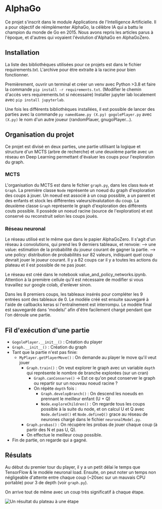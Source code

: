 # AlphaGo
Ce projet s'inscrit dans le module Applications de l'Intelligence Artificielle. Il a pour objectif de réimplémenter AlphaGo, la célèbre IA qui a battu le champion du monde de Go en 2015. Nous avons repris les articles parus à l'époque, et d'autres qui voyaient l'évolution d'AlphaGo en AlphaGoZero.

## Installation
La liste des bibliothèques utilisées pour ce projets est dans le fichier requirements.txt. L'archive pour être extraite à la racine pour bien fonctionner.

Premièrement, ouvrir un terminal et créer un venv avec Python >3.8 et faire la commande `pip install -r requirements.txt`. (Modifier le chemin d'accès vers requirements.txt si nécessaire)
Installer jupyter lab localement avec `pip install jupyterlab`.

Une fois les différents bibliothèques installées, il est possible de lancer des parties avec la commande `py namedGame.py (X.py) gogolePlayer.py` avec `(X.py)` le nom d'un autre joueur (randomPlauer, gnugoPlayer...). 

## Organisation du projet
Ce projet est divisé en deux parties, une partie utilisant la logique et structure d'un MCTS (arbre de recherche) et une deuxième partie avec un réseau en Deep Learning permettant d'évaluer les coups pour l'exploration du graph.  
### MCTS
L'organisation du MCTS est dans le fichier `graph.py`, dans les class `Node` et `Graph`. La première classe `Node` représente un noeud du graph d'exploration des coups à jouer. Un noeud est associé à un coup possible, a un parent et des enfants et stock les différentes valeurs/évalutation du coup. La deuxième classe `Graph` représente le graph d'exploration des différents couts possible. Il possède un noeud racine (source de l'exploration) et est conservé ou reconstruit selon les coups joués.

### Réseau neuronal

Le réseau utilisé est le même que dans le papier AlphaGoZero. Il s'agit d'un réseau à convolutions, qui prend les 9 derniers tableaux, et renvoie:
--> une value: estimation de la probabilité du joueur courant de gagner la partie.
--> une policy: distribution de probabilités sur 82 valeurs, indiquant quel coup devrait jouer le joueur courant. Il y a 82 coups car il y a toutes les actions du plateau et il est possible de ne pas jouer.

Le réseau est créé dans le notebook value_and_policy_networks.ipynb. Attention à la première cellule qu'il est nécessaire de modifier si vous travaillez sur google colab, d'enlever sinon.


Dans les 8 premiers coups, les tableaux insérés pour compléter les 9 entrées sont des tableaux de 0.
Le modèle créé est ensuite sauvegaré à l'aide de callbacks keras si l'entraînement est interrompu.
Le modèle final est sauvegardé dans 'models/' afin d'être facilement chargé pendant que l'on déroule une partie.

## Fil d'exécution d'une partie

+ `GogolePlayer.__init__()` : Création du player 
+ `Graph.__init__()` : Création du graph
+ Tant que la partie n'est pas finie:
  + `MyPlayer.getPlayerMove()` : On demande au player le move qu'il veut jouer
    + `Graph.train()` : On veut explorer le graph avec un variable `depth` qui représente le nombre de branche explorées (sur un cran)
      + `Graph.canConserve()` -> Est ce qu'on peut conserver le graph ou repartir sur un nouveau noeud racine ?
      + On répète `depth` fois : 
        + `Graph.developBranch()` : On descend les noeuds en prennant le meilleur enfant (U + Q) 
        + `Node.exploreChildren()` : On regarde tous les coups possible à la suite du node, et on calcul U et Q avec `Node.defineU()` et `Node.defineQ()` grace au réseau de neurones chargé dans le fichier `neuronalModel.py`.
    + `Graph.probas()` : On récupère les probas de jouer chaque coup (à partir des N et pas U, Q).
    + On effectue le meilleur coup possible.
+ Fin de partie, on regarde qui a gagné.

## Résulats

Au début du premier tour du player, il y a un petit délai le temps que TensorFlow & le modèle neuronal load. Ensuite, on peut noter un temps non négligeable d'attente entre chaque coup (~20sec sur un mauvais CPU portable) pour 3 de depth (voir `graph.py`).

On arrive tout de même avec un coup très significatif à chaque étape.

![Un résultat du plateau à une étape](https://i.ibb.co/GtT0ZsX/AlphaGo.png)

